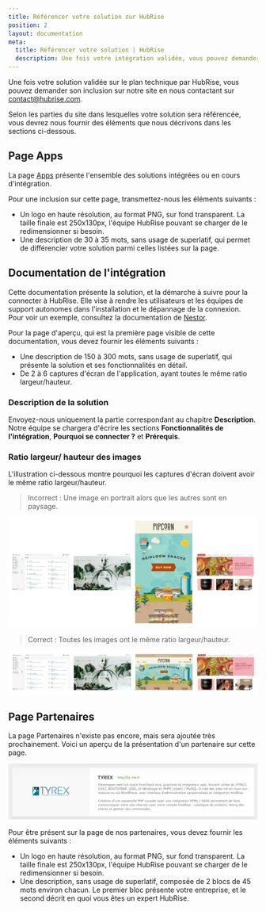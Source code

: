 ```yaml
---
title: Référencer votre solution sur HubRise
position: 2
layout: documentation
meta:
  title: Référencer votre solution | HubRise
  description: Une fois votre intégration validée, vous pouvez demander son référencement sur le site HubRise. Voici les éléments à fournir en fonction du type d'inclusion souhaité.
---
```


Une fois votre solution validée sur le plan technique par HubRise, vous pouvez demander son inclusion sur notre site en nous contactant sur [contact@hubrise.com](mailto:contact@hubrise.com).

Selon les parties du site dans lesquelles votre solution sera référencée, vous devrez nous fournir des éléments que nous décrivons dans les sections ci-dessous.

## Page Apps

La page [Apps](/apps) présente l'ensemble des solutions intégrées ou en cours d'intégration.

Pour une inclusion sur cette page, transmettez-nous les éléments suivants :

- Un logo en haute résolution, au format PNG, sur fond transparent. La taille finale est 250x130px, l'équipe HubRise pouvant se charger de le redimensionner si besoin.
- Une description de 30 à 35 mots, sans usage de superlatif, qui permet de différencier votre solution parmi celles listées sur la page.

## Documentation de l'intégration

Cette documentation présente la solution, et la démarche à suivre pour la connecter à HubRise. Elle vise à rendre les utilisateurs et les équipes de support autonomes dans l'installation et le dépannage de la connexion. Pour voir un exemple, consultez la documentation de [Nestor](/apps/nestor).

Pour la page d'aperçu, qui est la première page visible de cette documentation, vous devez fournir les éléments suivants :

- Une description de 150 à 300 mots, sans usage de superlatif, qui présente la solution et ses fonctionnalités en détail.
- De 2 à 6 captures d'écran de l'application, ayant toutes le même ratio largeur/hauteur.

### Description de la solution

Envoyez-nous uniquement la partie correspondant au chapitre **Description**. Notre équipe se chargera d'écrire les sections **Fonctionnalités de l'intégration**, **Pourquoi se connecter ?** et **Prérequis**.

### Ratio largeur/ hauteur des images

L'illustration ci-dessous montre pourquoi les captures d'écran doivent avoir le même ratio largeur/hauteur.

> Incorrect : Une image en portrait alors que les autres sont en paysage.

![Présentation incorrecte des images](../images/009-incorrect-images.png)

> Correct : Toutes les images ont le même ratio largeur/hauteur.

![Présentation correcte des images](../images/010-correct-images.png)

## Page Partenaires

La page Partenaires n'existe pas encore, mais sera ajoutée très prochainement. Voici un aperçu de la présentation d'un partenaire sur cette page.

![Exemple de description d'un partenaire](../images/008-fr-partenaire-exemple-description.png)

Pour être présent sur la page de nos partenaires, vous devez fournir les éléments suivants :

- Un logo en haute résolution, au format PNG, sur fond transparent. La taille finale est 250x130px, l'équipe HubRise pouvant se charger de le redimensionner si besoin.
- Une description, sans usage de superlatif, composée de 2 blocs de 45 mots environ chacun. Le premier bloc présente votre entreprise, et le second décrit en quoi vous êtes un expert HubRise.
